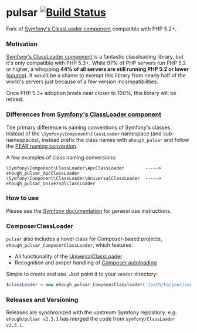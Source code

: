 # pulsar [![Build Status](https://secure.travis-ci.org/ehough/pulsar.png)](http://travis-ci.org/ehough/pulsar)

Fork of [Symfony's ClassLoader component](https://github.com/symfony/ClassLoader) compatible with PHP 5.2+.

### Motivation

[Symfony's ClassLoader component](https://github.com/symfony/ClassLoader) is a fantastic classloading library,
but it's only compatible with PHP 5.3+. While 97% of PHP servers run PHP 5.2 or higher,
a whopping **44% of all servers are still running PHP 5.2 or lower** ([source](http://w3techs.com/technologies/details/pl-php/5/all)).
It would be a shame to exempt this library from nearly half of the world's servers just because of a few version incompatibilities.

Once PHP 5.3+ adoption levels near closer to 100%, this library will be retired.

### Differences from [Symfony's ClassLoader component](https://github.com/symfony/ClassLoader)

The primary difference is naming conventions of Symfony's classes. Instead of the `\Symfony\Component\ClassLoader` namespace
(and sub-namespaces), instead prefix the class names with `ehough_pulsar` and follow the [PEAR
naming convention](http://pear.php.net/manual/en/standards.php).

A few examples of class naming conversions:

    \Symfony\Component\ClassLoader\ApcClassLoader        ----->    ehough_pulsar_ApcClassLoader
    \Symfony\Component\ClassLoader\UniversalClassLoader  ----->    ehough_pulsar_UniversalClassLoader

### How to use

Please see the [Symfony documentation](https://github.com/symfony/ClassLoader) for general use instructions.

### ComposerClassLoader

`pulsar` also includes a novel class for Composer-based projects, `ehough_pulsar_ComposerClassLoader`, which features:

* All functionality of the [UniversalClassLoader](https://github.com/symfony/ClassLoader/blob/master/UniversalClassLoader.php)
* Recognition and proper handling of [Composer autoloading](http://getcomposer.org/doc/01-basic-usage.md#autoloading)

Simple to create and use. Just point it to your `vendor` directory:

```php
$classLoader = new ehough_pulsar_ComposerClassloader('/path/to/your/vendor/directory');
```

### Releases and Versioning

Releases are synchronized with the upstream Symfony repository. e.g. `ehough/pulsar v2.3.1` has merged the code
from `symfony/ClassLoader v2.3.1`.